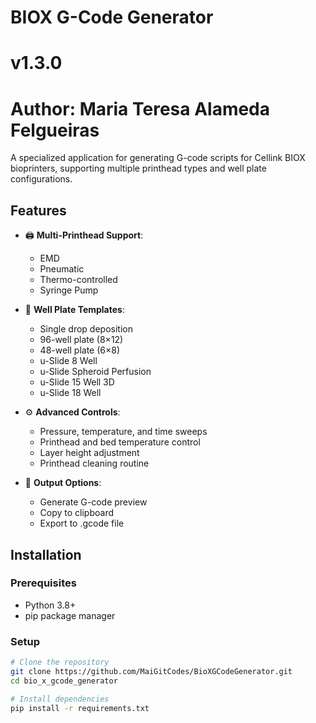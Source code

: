 # BIOX G-Code Generator
# v1.3.0
# Author: Maria Teresa Alameda Felgueiras
A specialized application for generating G-code scripts for Cellink BIOX bioprinters, supporting multiple printhead types and well plate configurations.

## Features

- 🖨️ **Multi-Printhead Support**:
  - EMD
  - Pneumatic
  - Thermo-controlled
  - Syringe Pump

- 🧪 **Well Plate Templates**:
  - Single drop deposition
  - 96-well plate (8×12)
  - 48-well plate (6×8)
  - u-Slide 8 Well
  - u-Slide Spheroid Perfusion
  - u-Slide 15 Well 3D
  - u-Slide 18 Well

- ⚙️ **Advanced Controls**:
  - Pressure, temperature, and time sweeps
  - Printhead and bed temperature control
  - Layer height adjustment
  - Printhead cleaning routine

- 📁 **Output Options**:
  - Generate G-code preview
  - Copy to clipboard
  - Export to .gcode file

## Installation

### Prerequisites
- Python 3.8+
- pip package manager

### Setup
```bash
# Clone the repository
git clone https://github.com/MaiGitCodes/BioXGCodeGenerator.git
cd bio_x_gcode_generator

# Install dependencies
pip install -r requirements.txt
